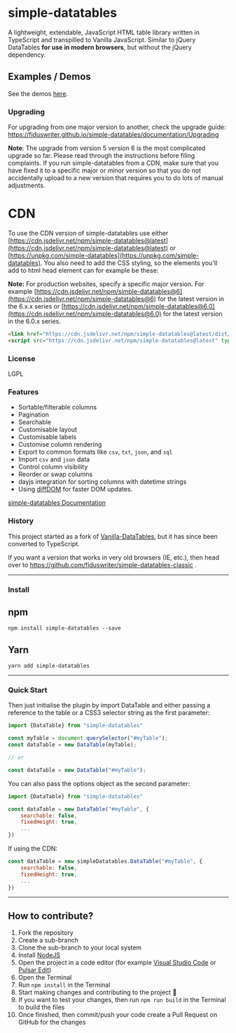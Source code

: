 # simple-datatables

A lightweight, extendable, JavaScript HTML table library written in TypeScript and transpilled to Vanilla JavaScript. Similar to jQuery DataTables **for use in modern browsers**, but without the jQuery dependency.

## Examples / Demos

See the demos [here](https://fiduswriter.github.io/simple-datatables/demos/).

### Upgrading

For upgrading from one major version to another, check the upgrade guide:
https://fiduswriter.github.io/simple-datatables/documentation/Upgrading

**Note**: The upgrade from version 5 version 6 is the most complicated upgrade so far. Please read through the instructions before filing complaints. If you run simple-datatables from a CDN, make sure that you have fixed it to a specific major or minor version so that you do not accidentally upload to a new version that requires you to do lots of manual adjustments.


# CDN

To use the CDN version of simple-datatables use either [https://cdn.jsdelivr.net/npm/simple-datatables@latest](https://cdn.jsdelivr.net/npm/simple-datatables@latest) or [https://unpkg.com/simple-datatables](https://unpkg.com/simple-datatables). You also need to add the CSS styling, so the elements you'll add to html head element can for example be these:

**Note:** For production websites, specify a specific major version. For example [https://cdn.jsdelivr.net/npm/simple-datatables@6](https://cdn.jsdelivr.net/npm/simple-datatables@6) for the latest version in the 6.x.x series or [https://cdn.jsdelivr.net/npm/simple-datatables@6.0](https://cdn.jsdelivr.net/npm/simple-datatables@6.0) for the latest version in the 6.0.x series.

```html
<link href="https://cdn.jsdelivr.net/npm/simple-datatables@latest/dist/style.css" rel="stylesheet" type="text/css">
<script src="https://cdn.jsdelivr.net/npm/simple-datatables@latest" type="text/javascript"></script>
```
### License

LGPL

### Features

* Sortable/filterable columns
* Pagination
* Searchable
* Customisable layout
* Customisable labels
* Customise column rendering
* Export to common formats like `csv`, `txt`, `json`, and `sql`
* Import `csv` and `json` data
* Control column visibility
* Reorder or swap columns
* dayjs integration for sorting columns with datetime strings
* Using [diffDOM](https://github.com/fiduswriter/diffDOM) for faster DOM updates.


[simple-datatables Documentation](https://fiduswriter.github.io/simple-datatables/documentation)


### History

This project started as a fork of [Vanilla-DataTables](https://github.com/Mobius1/Vanilla-DataTables), but it has since been converted to TypeScript.

If you want a version that works in very old browsers (IE, etc.), then head over to https://github.com/fiduswriter/simple-datatables-classic .


---


### Install

## npm
```
npm install simple-datatables --save
```
## Yarn
```
yarn add simple-datatables
```

---

### Quick Start

Then just initialise the plugin by import DataTable and either passing a reference to the table or a CSS3 selector string as the first parameter:

```javascript
import {DataTable} from "simple-datatables"

const myTable = document.querySelector("#myTable");
const dataTable = new DataTable(myTable);

// or

const dataTable = new DataTable("#myTable");

```

You can also pass the options object as the second parameter:

```javascript
import {DataTable} from "simple-datatables"

const dataTable = new DataTable("#myTable", {
	searchable: false,
	fixedHeight: true,
	...
})
```

If using the CDN:

```javascript
const dataTable = new simpleDatatables.DataTable("#myTable", {
	searchable: false,
	fixedHeight: true,
	...
})
```

---

## How to contribute?

1. Fork the repository
2. Create a sub-branch
3. Clone the sub-branch to your local system
4. Install [NodeJS](https://nodejs.org/en)
5. Open the project in a code editor (for example [Visual Studio Code](https://code.visualstudio.com/) or [Pulsar Edit](https://pulsar-edit.dev/))
6. Open the Terminal
7. Run `npm install` in the Terminal
8. Start making changes and contributing to the project 🙂
9. If you want to test your changes, then run `npm run build` in the Terminal to build the files
10. Once finished, then commit/push your code create a Pull Request on GitHub for the changes
